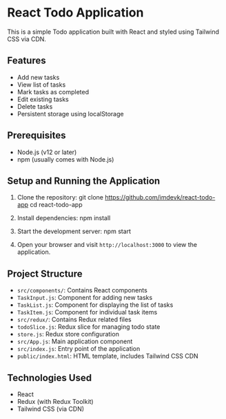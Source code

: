 # React Todo Application

This is a simple Todo application built with React and styled using Tailwind CSS via CDN.

## Features

- Add new tasks
- View list of tasks
- Mark tasks as completed
- Edit existing tasks
- Delete tasks
- Persistent storage using localStorage

## Prerequisites

- Node.js (v12 or later)
- npm (usually comes with Node.js)

## Setup and Running the Application

1. Clone the repository:
git clone https://github.com/imdevk/react-todo-app 
cd react-todo-app

3. Install dependencies:
npm install

4. Start the development server:
npm start

5. Open your browser and visit `http://localhost:3000` to view the application.

## Project Structure

- `src/components/`: Contains React components
- `TaskInput.js`: Component for adding new tasks
- `TaskList.js`: Component for displaying the list of tasks
- `TaskItem.js`: Component for individual task items
- `src/redux/`: Contains Redux related files
- `todoSlice.js`: Redux slice for managing todo state
- `store.js`: Redux store configuration
- `src/App.js`: Main application component
- `src/index.js`: Entry point of the application
- `public/index.html`: HTML template, includes Tailwind CSS CDN

## Technologies Used

- React
- Redux (with Redux Toolkit)
- Tailwind CSS (via CDN)
